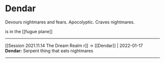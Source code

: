 # Dendar

Devours nightmares and fears. Apocolyptic. Craves nightmares. 

is in the [[fugue plane]]



---

[[Session 2021.11.14 The Dream Realm r]] -> [[Dendar]] | 2022-01-17
**Dendar:** Serpent thing that eats nightmares

---
